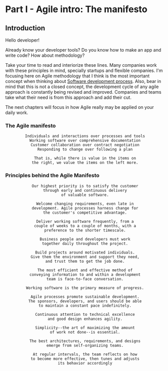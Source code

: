 # Part I - Agile intro: The manifesto

## Introduction

Hello developer!

Already know your developer tools? Do you know how to make an app and write code? How about methodology?

Take your time to read and interiorize these lines. Many companies work with these principles in mind, specially startups and flexible companies. I'm focusing here on Agile methodology that I think is the most important concept when thinking about [Software development process](https://en.wikipedia.org/wiki/Software_development_process). Also, bear in mind that this is not a closed concept, the development cycle of any agile approach is constantly being revised and improved. Companies and teams take what their need is from this approach and add their cut.

The next chapters will focus in how Agile really may be applied on your daily work.

### The Agile manifesto
<center>

    Individuals and interactions over processes and tools
    Working software over comprehensive documentation
    Customer collaboration over contract negotiation
    Responding to change over following a plan

    That is, while there is value in the items on
    the right, we value the items on the left more.

</center>

### Principles behind the Agile Manifesto
<center>

    Our highest priority is to satisfy the customer
    through early and continuous delivery
    of valuable software.

    Welcome changing requirements, even late in
    development. Agile processes harness change for
    the customer's competitive advantage.

    Deliver working software frequently, from a
    couple of weeks to a couple of months, with a
    preference to the shorter timescale.

    Business people and developers must work
    together daily throughout the project.

    Build projects around motivated individuals.
    Give them the environment and support they need,
    and trust them to get the job done.

    The most efficient and effective method of
    conveying information to and within a development
    team is face-to-face conversation.

    Working software is the primary measure of progress.

    Agile processes promote sustainable development.
    The sponsors, developers, and users should be able
    to maintain a constant pace indefinitely.

    Continuous attention to technical excellence
    and good design enhances agility.

    Simplicity--the art of maximizing the amount
    of work not done--is essential.

    The best architectures, requirements, and designs
    emerge from self-organizing teams.

    At regular intervals, the team reflects on how
    to become more effective, then tunes and adjusts
    its behavior accordingly

</center>
